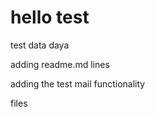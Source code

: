 # hello test
test data
daya

adding readme.md lines






adding the test mail functionality




files
